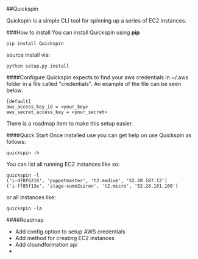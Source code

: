 ##Quickspin

Quickspin is a simple CLI tool for spinning up a series of EC2 instances.

###How to install
You can install Quickspin using **pip**

    pip install Quickspin

source install via:

    python setup.py install


####Configure
Quickspin expects to find your aws credentials in ~/.aws folder in a file called "credentials". An example of the file can be seen below:
    
    [default]
    aws_access_key_id = <your_key>
    aws_secret_access_key = <your_secret>

There is a roadmap item to make this setup easier.

####Quick Start
Once installed use you can get help on use Quickspin as follows:

    quickspin -h

You can list all running EC2 instances like so:

    quickspin -l
    ('i-d70f6216', 'puppetmaster', 't2.medium', '52.28.187.12')
    ('i-ff85f13e', 'stage-sumo2siren', 't2.micro', '52.28.161.100')

or all instances like:

    quickspin -la

####Roadmap
- Add config option to setup AWS credentials
- Add method for creating EC2 instances
- Add cloundformation api
- 
